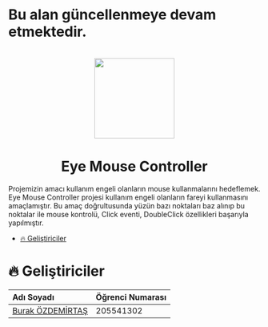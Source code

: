 # Bu alan güncellenmeye devam etmektedir.
<br>
<div align="center">
<img src="https://user-images.githubusercontent.com/33163650/209447604-e6777409-d517-45a7-abc6-4a24eb620966.png" width="160" height="160">
</div>

<h1 align="center"> Eye Mouse Controller </h1>

Projemizin amacı kullanım engeli olanların mouse kullanmalarını hedeflemek. Eye Mouse Controller projesi kullanım engeli olanların fareyi kullanmasını amaçlamıştır. Bu amaç doğrultusunda yüzün bazı noktaları baz alınıp bu noktalar ile mouse kontrolü, Click eventi, DoubleClick özellikleri başarıyla yapılmıştır.

* [:fire: Geliştiriciler](#fire-geliştiriciler)

# :fire: Geliştiriciler
| Adı Soyadı | Öğrenci Numarası | 
| :--- | :--- | 
| [Burak ÖZDEMİRTAŞ](https://github.com/burakozdemirtas) | 205541302 |
